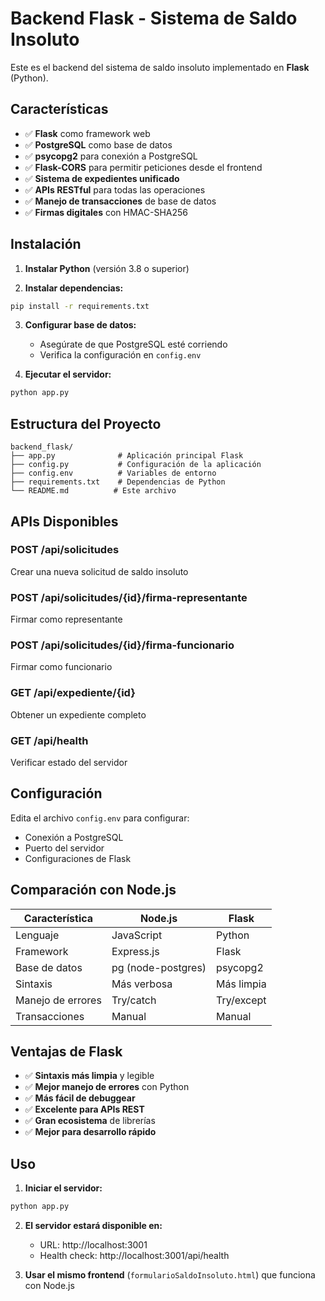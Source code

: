 # Backend Flask - Sistema de Saldo Insoluto

Este es el backend del sistema de saldo insoluto implementado en **Flask** (Python).

## Características

- ✅ **Flask** como framework web
- ✅ **PostgreSQL** como base de datos
- ✅ **psycopg2** para conexión a PostgreSQL
- ✅ **Flask-CORS** para permitir peticiones desde el frontend
- ✅ **Sistema de expedientes unificado**
- ✅ **APIs RESTful** para todas las operaciones
- ✅ **Manejo de transacciones** de base de datos
- ✅ **Firmas digitales** con HMAC-SHA256

## Instalación

1. **Instalar Python** (versión 3.8 o superior)

2. **Instalar dependencias:**
```bash
pip install -r requirements.txt
```

3. **Configurar base de datos:**
   - Asegúrate de que PostgreSQL esté corriendo
   - Verifica la configuración en `config.env`

4. **Ejecutar el servidor:**
```bash
python app.py
```

## Estructura del Proyecto

```
backend_flask/
├── app.py              # Aplicación principal Flask
├── config.py           # Configuración de la aplicación
├── config.env          # Variables de entorno
├── requirements.txt    # Dependencias de Python
└── README.md          # Este archivo
```

## APIs Disponibles

### POST /api/solicitudes
Crear una nueva solicitud de saldo insoluto

### POST /api/solicitudes/{id}/firma-representante
Firmar como representante

### POST /api/solicitudes/{id}/firma-funcionario
Firmar como funcionario

### GET /api/expediente/{id}
Obtener un expediente completo

### GET /api/health
Verificar estado del servidor

## Configuración

Edita el archivo `config.env` para configurar:
- Conexión a PostgreSQL
- Puerto del servidor
- Configuraciones de Flask

## Comparación con Node.js

| Característica | Node.js | Flask |
|----------------|---------|-------|
| Lenguaje | JavaScript | Python |
| Framework | Express.js | Flask |
| Base de datos | pg (node-postgres) | psycopg2 |
| Sintaxis | Más verbosa | Más limpia |
| Manejo de errores | Try/catch | Try/except |
| Transacciones | Manual | Manual |

## Ventajas de Flask

- ✅ **Sintaxis más limpia** y legible
- ✅ **Mejor manejo de errores** con Python
- ✅ **Más fácil de debuggear**
- ✅ **Excelente para APIs REST**
- ✅ **Gran ecosistema** de librerías
- ✅ **Mejor para desarrollo rápido**

## Uso

1. **Iniciar el servidor:**
```bash
python app.py
```

2. **El servidor estará disponible en:**
   - URL: http://localhost:3001
   - Health check: http://localhost:3001/api/health

3. **Usar el mismo frontend** (`formularioSaldoInsoluto.html`) que funciona con Node.js

